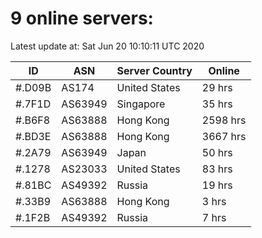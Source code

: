 # 9 online servers:

Latest update at: Sat Jun 20 10:10:11 UTC 2020

| ID | ASN | Server Country | Online |
| -- | --- | -------------- | ------ |
| #.D09B | AS174 | United States | 29 hrs |
| #.7F1D | AS63949 | Singapore | 35 hrs |
| #.B6F8 | AS63888 | Hong Kong | 2598 hrs |
| #.BD3E | AS63888 | Hong Kong | 3667 hrs |
| #.2A79 | AS63949 | Japan | 50 hrs |
| #.1278 | AS23033 | United States | 83 hrs |
| #.81BC | AS49392 | Russia | 19 hrs |
| #.33B9 | AS63888 | Hong Kong | 3 hrs |
| #.1F2B | AS49392 | Russia | 7 hrs |

